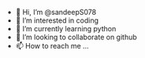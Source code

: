 - 👋 Hi, I’m @sandeepS078
- 👀 I’m interested in coding
- 🌱 I’m currently learning python
- 💞️ I’m looking to collaborate on github
- 📫 How to reach me ...

<!---
sandeepS078/sandeepS078 is a ✨ special ✨ repository because its `README.md` (this file) appears on your GitHub profile.
You can click the Preview link to take a look at your changes.
--->
